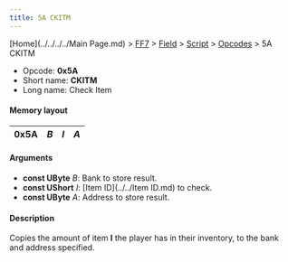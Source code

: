 ```yaml
---
title: 5A CKITM
---
```


[Home](../../../../Main Page.md) > [FF7](../../../../FF7.md) > [Field](../../../Field.md) > [Script](../../Script.md) > [Opcodes](../Opcodes.md) > 5A CKITM

-   Opcode: **0x5A**
-   Short name: **CKITM**
-   Long name: Check Item

#### Memory layout

| 0x5A | *B* | *I* | *A* |
|------|-----|-----|-----|

#### Arguments

-   **const UByte** *B*: Bank to store result.
-   **const UShort** *I*: [Item ID](../../Item ID.md) to check.
-   **const UByte** *A*: Address to store result.

#### Description

Copies the amount of item **I** the player has in their inventory, to the bank and address specified.

